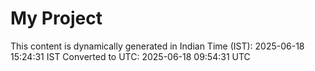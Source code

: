 # My Project

This content is dynamically generated in Indian Time (IST): 2025-06-18 15:24:31 IST
Converted to UTC: 2025-06-18 09:54:31 UTC
